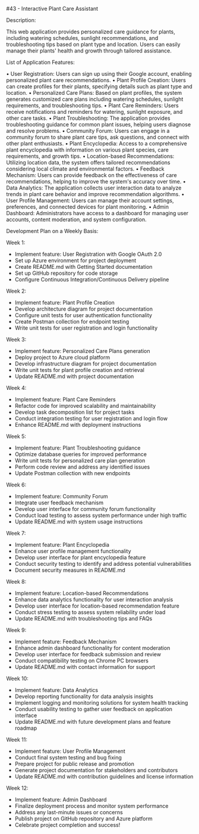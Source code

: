 #43 - Interactive Plant Care Assistant

Description:

This web application provides personalized care guidance for plants, including watering schedules, sunlight recommendations, and troubleshooting tips based on plant type and location. Users can easily manage their plants' health and growth through tailored assistance.

List of Application Features:

• User Registration: Users can sign up using their Google account, enabling personalized plant care recommendations.
• Plant Profile Creation: Users can create profiles for their plants, specifying details such as plant type and location.
• Personalized Care Plans: Based on plant profiles, the system generates customized care plans including watering schedules, sunlight requirements, and troubleshooting tips.
• Plant Care Reminders: Users receive notifications and reminders for watering, sunlight exposure, and other care tasks.
• Plant Troubleshooting: The application provides troubleshooting guidance for common plant issues, helping users diagnose and resolve problems.
• Community Forum: Users can engage in a community forum to share plant care tips, ask questions, and connect with other plant enthusiasts.
• Plant Encyclopedia: Access to a comprehensive plant encyclopedia with information on various plant species, care requirements, and growth tips.
• Location-based Recommendations: Utilizing location data, the system offers tailored recommendations considering local climate and environmental factors.
• Feedback Mechanism: Users can provide feedback on the effectiveness of care recommendations, helping to improve the system's accuracy over time.
• Data Analytics: The application collects user interaction data to analyze trends in plant care behavior and improve recommendation algorithms.
• User Profile Management: Users can manage their account settings, preferences, and connected devices for plant monitoring.
• Admin Dashboard: Administrators have access to a dashboard for managing user accounts, content moderation, and system configuration.

Development Plan on a Weekly Basis:

Week 1:
- Implement feature: User Registration with Google OAuth 2.0
- Set up Azure environment for project deployment
- Create README.md with Getting Started documentation
- Set up GitHub repository for code storage
- Configure Continuous Integration/Continuous Delivery pipeline

Week 2:
- Implement feature: Plant Profile Creation
- Develop architecture diagram for project documentation
- Configure unit tests for user authentication functionality
- Create Postman collection for endpoint testing
- Write unit tests for user registration and login functionality

Week 3:
- Implement feature: Personalized Care Plans generation
- Deploy project to Azure cloud platform
- Develop infrastructure diagram for project documentation
- Write unit tests for plant profile creation and retrieval
- Update README.md with project documentation

Week 4:
- Implement feature: Plant Care Reminders
- Refactor code for improved scalability and maintainability
- Develop task decomposition list for project tasks
- Conduct integration testing for user registration and login flow
- Enhance README.md with deployment instructions

Week 5:
- Implement feature: Plant Troubleshooting guidance
- Optimize database queries for improved performance
- Write unit tests for personalized care plan generation
- Perform code review and address any identified issues
- Update Postman collection with new endpoints

Week 6:
- Implement feature: Community Forum
- Integrate user feedback mechanism
- Develop user interface for community forum functionality
- Conduct load testing to assess system performance under high traffic
- Update README.md with system usage instructions

Week 7:
- Implement feature: Plant Encyclopedia
- Enhance user profile management functionality
- Develop user interface for plant encyclopedia feature
- Conduct security testing to identify and address potential vulnerabilities
- Document security measures in README.md

Week 8:
- Implement feature: Location-based Recommendations
- Enhance data analytics functionality for user interaction analysis
- Develop user interface for location-based recommendation feature
- Conduct stress testing to assess system reliability under load
- Update README.md with troubleshooting tips and FAQs

Week 9:
- Implement feature: Feedback Mechanism
- Enhance admin dashboard functionality for content moderation
- Develop user interface for feedback submission and review
- Conduct compatibility testing on Chrome PC browsers
- Update README.md with contact information for support

Week 10:
- Implement feature: Data Analytics
- Develop reporting functionality for data analysis insights
- Implement logging and monitoring solutions for system health tracking
- Conduct usability testing to gather user feedback on application interface
- Update README.md with future development plans and feature roadmap

Week 11:
- Implement feature: User Profile Management
- Conduct final system testing and bug fixing
- Prepare project for public release and promotion
- Generate project documentation for stakeholders and contributors
- Update README.md with contribution guidelines and license information

Week 12:
- Implement feature: Admin Dashboard
- Finalize deployment process and monitor system performance
- Address any last-minute issues or concerns
- Publish project on GitHub repository and Azure platform
- Celebrate project completion and success!

